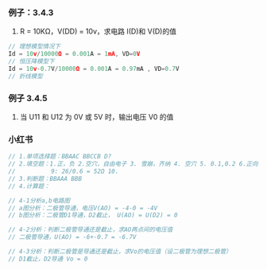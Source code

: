 ### 例子：3.4.3

1. R = 10KΩ，V(DD) = 10v，求电路 I(D)和 V(D)的值

```js
// 理想模型情况下
Id = 10v/10000Ω = 0.001A = 1mA, VD=0V
// 恒压降模型下
Id = 10v-0.7V/10000Ω = 0.001A = 0.97mA , VD=0.7V
// 折线模型
```

### 例子 3.4.5

1. 当 U11 和 U12 为 0V 或 5V 时，输出电压 V0 的值

### 小红书

```js
// 1.单项选择题：BBAAC BBCCB D?
// 2.填空题：1.正，负 2.空穴，自由电子 3. 雪崩，齐纳 4. 空穴 5. 0.1,0.2 6.正向导通，反向截止 7. 死，导通 8.最大整流电流
//          9: 26/0.6 = 52Ω 10.
// 3.判断题：BBAAA BBB
// 4.计算题：

// 4-1分析a,b电路图
// a图分析：二极管导通，电压V(AO) = -4-0 = -4V
// b图分析：二极管D1导通，D2截止， U(AO) = U(D2) = 0

// 4-2分析：判断二极管导通还是截止，求AO两点间的电压值
// 二极管导通，U(AO) = -6+-0.7 = -6.7V

// 4-3分析：判断二极管是导通还是截止，求Vo的电压值（设二极管为理想二极管）
// D1截止，D2导通 Vo = 0
```
